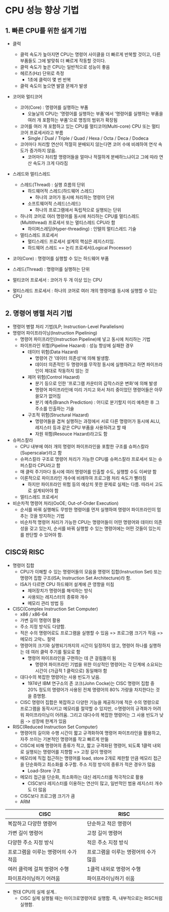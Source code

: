 <style>
    .highlight
    {
        color: red;
    }

    .footnote
    {
        color: gray;
        font-size: 90%;
    }

    img
    {
        display: block;
        margin: auto;
    }

    .img-desc
    {
        color: gray;
        text-align: center;
        margin-bottom: 1%;
    }
</style>

# CPU 성능 향상 기법
## 1. 빠른 CPU를 위한 설계 기법
- 클럭
    - 클럭 속도가 높아지면 CPU는 명령어 사이클을 더 빠르게 반복할 것이고, 다른 부품들도 그에 발맞춰 더 빠르게 작동할 것이다.
    - 클럭 속도가 높은 CPU는 일반적으로 성능이 좋음
    - 헤르츠(Hz) 단위로 측정
        - 1초에 클럭이 몇 번 반복
    - 클럭 속도이 높으면 발열 문제가 발생

- 코어와 멀티코어
    - 코어(Core) : 명령어를 실행하는 부품
        - 오늘날의 CPU는 '명령어를 실행하는 부품'에서 '명령어를 실행하는 부품을 여러 개 포함하는 부품'으로 명칭의 범위가 확장됨
    - 코어를 여러 개 포함하고 있는 CPU를 멀티코어(Multi-core) CPU 또는 멀티코어 프로세서라고 부름
        - Single / Dual / Triple / Quad / Hexa / Octa / Deca / Dodeca
    - 코어마다 처리할 연산이 적절히 분배되지 않는다면 코어 수에 비례하여 연삭 속도가 증가하지 않음.
        - 코어마다 처리할 명령어들을 얼마나 적절하게 분배하느냐이고 그에 따라 연산 속도가 크게 다라짐

- 스레드와 멀티스레드
    - 스레드(Thread) : 실행 흐름의 단위
        - 하드웨어적 스레드(하드웨어 스레드)
            - 하나의 코어가 동시에 처리하는 명령어 단위
        - 소프트웨어적 스레드(스레드)
            - 하나의 프로그램에서 독립적으로 실행되는 단위
    - 하나의 코어로 여러 명령어를 동시에 처리하는 CPU를 멀티스레드(Multithread) 프로세서 또는 멀티스레드 CPU라 함
        - 하이퍼스레딩(Hyper-threading) : 인텔의 멀티스레드 기술
    - 멀티스레드 프로세서
        - 멀티스레드 프로세서 설계의 핵심은 레지스터임.
        - 하드웨어 스레드 == 논리 프로세서(Logical Processor)

- 코어(Core) : 명령어를 실행할 수 있는 하드웨어 부품
- 스레드(Thread) : 명령어를 실행하는 단위
- 멀티코어 프로세서 : 코어가 두 개 이상 있는 CPU
- 멀티스레드 프로세서 : 하나의 코어로 여러 개의 명령어를 동시에 실행할 수 있는 CPU

## 2. 명령어 병렬 처리 기법
- 명령어 병렬 처리 기법(ILP; Instruction-Level Parallelism)
- 명령어 파이프라이닝(Instruction Pipelining)
    - 명령어 파이프라인(Instruction Pipeline)에 넣고 동시에 처리하는 기법
    - 파이프라인 위험(Pipeline Hazard) : 성능 향상에 실패한 경우
        - 데이터 위험(Data Hazard)
            - 명령어 간 '데이터 의존성'에 의해 발생함.
            - 데이터 의존적인 두 명령어를 무작정 동시에 실행하려고 하면 파이프라인이 제대로 작동하지 않는 것
        - 제어 위험(Control Hazard)
            - 분기 등으로 인한 '프로그램 카운터의 갑작스러운 변화'에 의해 발생
            - 명령어 파이프라인에 미리 가지고 와서 처리 중이었던 명령어들은 아무 쓸모가 없어짐
            - 분기 예측(Branch Prediction) : 어디로 분기할지 미리 예측한 후 그 주소를 인출하는 기술
        - 구조적 위험(Structural Hazard)
            - 명령어들을 겹쳐 실행하는 과정에서 서로 다른 명령어가 동시에 ALU, 레지스터 등과 같은 CPU 부품을 사용하려고 할 때
            - 자원 위험(Resouce Hazard)라고도 함
- 슈퍼스칼라
    - CPU 내부에 여러 개의 명령어 파이프라인을 포함한 구조를 슈퍼스칼라(Superscalar)라고 함
    - 슈퍼스칼라 구조로 명령어 처리가 가능한 CPU를 슈퍼스칼라 프로세서 또는 슈퍼스칼라 CPU라고 함
    - 매 클럭 주기마다 동시에 여러 명령어를 인출할 수도, 실행할 수도 이써양 함
    - 이론적으로 파이프라인 개수에 비례하여 프로그램 처리 속도가 빨라짐
        - 하지만 파이프라인 위험 등의 예상치 못한 문제로 실제는 다름. 따라서 고도로 설계되어야 함
    - 멀티스레드 프로세서
- 비순차적 명령어 처리(OoOE; Out-of-Order Execution)
    - 순서를 바꿔 실행해도 무방한 명령어를 먼저 실행하여 명령어 파이프라인이 멈추는 것을 방지하는 기법
    - 비순차적 명령어 처리가 가능한 CPU는 명령어들이 어떤 명령어와 데이터 의존성을 갖고 있는지, 순서를 바꿔 실행할 수 있는 명령어에는 어떤 것들이 있는지를 판단할 수 있어야 함.

## CISC와 RISC
- 명령어 집합
    - CPU가 이해할 수 있는 명령어들의 모음을 명령어 집합(Instruction Set) 또는 명령어 집합 구조(ISA; Instruction Set Architecture)라 함.
    - ISA가 다르면 CPU 하드웨어 설계에 큰 영향을 미침
        - 제어장치가 명령어를 해석하는 방식
        - 사용되는 레지스터의 종류와 개수
        - 메모리 관리 방법 등
- CISC(Complex Instruction Set Computer)
    - x86 / x86-64
    - 가변 길이 명령어 활용
    - 주소 지정 방식도 다양함.
    - 적은 수의 명령어로도 프로그램을 실행할 수 있음 => 프로그램 크기가 작음 => 메모리 고악ㄴ 절약
    - 명령어의 크기와 실행되기까지의 시간이 일정하지 않고, 명령어 하나를 실행하는 데 여러 클럭 주기를 필요로 함
        - 명령어 파이프라인을 구현하는 데 큰 걸림돌이 됨
            - 명령어 파이프라인 기법을 위한 이상적인 명령어는 각 단계에 소요되는 시간이 (가급적 1 클럭으로) 동일해야 함
    - 대다수의 복잡한 명령어는 사용 빈도가 낮음.
        - 1974년 IBM 연구소의 존 코크(John Cocke)는 CISC 명령어 집합 중 20% 정도의 명령어가 사용된 전체 명령어의 80% 가량을 차지한다는 것을 증명함.
    - CISC 명령어 집합은 복잡하고 다양한 기능을 제공하기에 적은 수의 명령으로 프로그램을 동작시키고 메모리를 절약할 수 있지만, ㅇ명령어의 규격화가 어려워 파이프라이닝이 어려움. 그리고 대다수의 복잡한 명령어는 그 사용 빈도가 낮음 -> 성장에 한계가 있음
- RISC(Reduced Instruction Set Computer)
    - 명령어의 길이와 수행 시간이 짧고 규격화하여 명령어 파이프라인을 활용하고, 자주 쓰이는 기본적인 명령어를 작고 빠르게 만듦
    - CISC에 비해 명령어의 종류가 적고, 짧고 규격화된 명령어, 되도록 1클럭 내외로 실행되는 명령어를 지향함 => 고정 길이 명령어
    - 메모리에 직접 접근하는 명령어를 load, store 2개로 제한할 만큼 메모리 접근을 단순화하고 최소화를 추구함. 주소 지정 방식의 종류가 적은 경우가 많음
        - Load-Store 구조
    - 메모리 접근을 단순화, 최소화하는 대신 레지스터를 적극적으로 활용
        - CISC보다 레지스터를 이용하는 연산이 많고, 일반적인 범용 레지스터 개수도 더 많음
    - CISC보다 프로그램 크기가 큼
    - ARM

| CISC | RISC |
| --- | --- |
| 복잡하고 다양한 명령어 | 단순하고 적은 명령어 |
| 가변 길이 명령어 | 고정 길이 명령어 |
| 다양한 주소 지정 방식 | 적은 주소 지정 방식 |
| 프로그램을 이루는 명령어의 수가 적음 | 프로그램을 이루는 명령어의 수가 많음 |
| 여러 클럭에 걸쳐 명령어 수행 | 1클럭 내외로 명령어 수행 |
| 파이프라이닝하기 어려움 | 파이프라이닝하기 쉬움 |

- 현대 CPU의 실제 설계..
    - CISC 실제 실행될 때는 마이크로명령어로 실행함. 즉, 내부적으로는 RISC처럼 실행함.